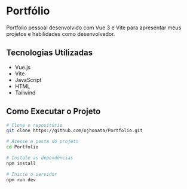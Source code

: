 # Portfólio

Portfólio pessoal desenvolvido com Vue 3 e Vite para apresentar meus projetos e habilidades como desenvolvedor.

## Tecnologias Utilizadas

- Vue.js
- Vite  
- JavaScript  
- HTML
- Tailwind

## Como Executar o Projeto

```bash
# Clone o repositório
git clone https://github.com/ojhonata/Portfolio.git

# Acesse a pasta do projeto
cd Portfolio

# Instale as dependências
npm install

# Inicie o servidor
npm run dev
